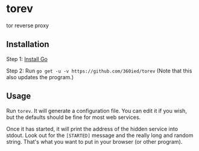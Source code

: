 # torev
tor reverse proxy

## Installation
Step 1: [Install Go](https://golang.org/)

Step 2: Run `go get -u -v https://github.com/360ied/torev` (Note that this also updates the program.)

## Usage
Run `torev`. It will generate a configuration file. You can edit it if you wish, but the defaults should be fine for most web services.

Once it has started, it will print the address of the hidden service into stdout. Look out for the `[STARTED]` message and the really long and random string. That's what you want to put in your browser (or other program).
